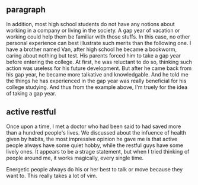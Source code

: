 ## paragraph

In addition, most high school students do not have any notions about working in a company or living in the society. A gap year of vacation or working could help them be familiar with those stuffs. In this case, no other personal experience can best illustrate such merits than the following one. I have a brother named Van, after high school he became a bookworm, caring about nothing but test. His parents forced him to take a gap year before entering the college. At first, he was reluctant to do so, thinking such action was useless for his future development. But after he came back from his gap year, he became more talkative and knowledgable. And he told me the things he has experienced in the gap year was really beneficial for his college studying. And thus from the example above, I'm truely for the idea of taking a gap year.

## active restful

Once upon a time, I met a doctor who had been said to had saved more than a hundred people's lives.
We discussed about the infuence of health given by habits, the most impressive opinion he gave me is that active people always have some quiet hobby, while the restful guys have some lively ones.
It appears to be a strage statement, but when I tried thinking of people around me, it works magically, every single time.

Energetic people always do his or her best to talk or move because they want to. This really takes a lot of vim.
